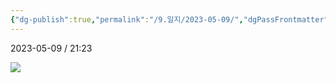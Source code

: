 ```yaml
---
{"dg-publish":true,"permalink":"/9.일지/2023-05-09/","dgPassFrontmatter":true,"noteIcon":""}
---
```




2023-05-09 / 21:23

![](https://i.imgur.com/pT5YTsx.png)
